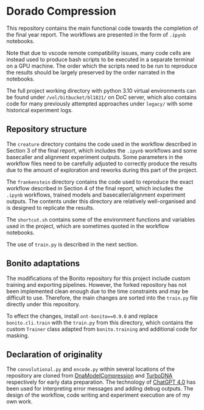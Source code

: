 # Dorado Compression 

This repository contains the main functional code towards the completion of the final year report. The workflows are presented in the form of `.ipynb` notebooks. 

Note that due to vscode remote compatibility issues, many code cells are instead used to produce bash scripts to be executed in a separate terminal on a GPU machine. The order which the scripts need to be run to reproduce the results should be largely preserved by the order narrated in the notebooks.

The full project working directory with python 3.10 virtual environments can be found under `/vol/bitbucket/bl1821/` on DoC server, which also contains code for many previously attempted approaches under `legacy/` with some historical experiment logs.

## Repository structure

The `creature` directory contains the code used in the workflow described in Section 3 of the final report, which includes the `.ipynb` workflows and some basecaller and alignment experiment outputs. Some parameters in the workflow files need to be carefully adjusted to correctly produce the results due to the amount of exploration and reworks during this part of the project.

The `frankenstein` directory contains the code used to reproduce the exact workflow described in Section 4 of the final report, which includes the `.ipynb` workflows, trained models and basecaller/alignment experiment outputs. The contents under this directory are relatively well-organised and is designed to replicate the results.

The `shortcut.sh` contains some of the environment functions and variables used in the project, which are sometimes quoted in the workflow notebooks.

The use of `train.py` is described in the next section.

## Bonito adaptations

The modifications of the Bonito repository for this project include custom training and exporting pipelines. However, the forked repository has not been implemented clean enough due to the time constraints and may be difficult to use. Therefore, the main changes are sorted into the `train.py` file directly under this repository.

To effect the changes, install `ont-bonito==0.9.0` and replace `bonito.cli.train` with the `train.py` from this directory, which contains the custom `Trainer` class adapted from `bonito.training` and additional code for masking.

## Declaration of originality

The `convolutional.py` and `encode.py` within several locations of the repository are cloned from [DnaModelCompression](https://github.com/Omer-Sella/DnaModelCompression/tree/main) and [TurboDNA](https://github.com/Omer-Sella/turboDNA) respectively for early data preparation. The technology of [ChatGPT 4.0](https://openai.com/chatgpt/overview/) has been used for interpreting error messages and adding debug outputs. The design of the workflow, code writing and experiment execution are of my own work.
